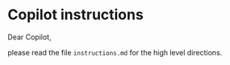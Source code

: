 # Copilot instructions

Dear Copilot,

please read the file `instructions.md` for the high level directions.
